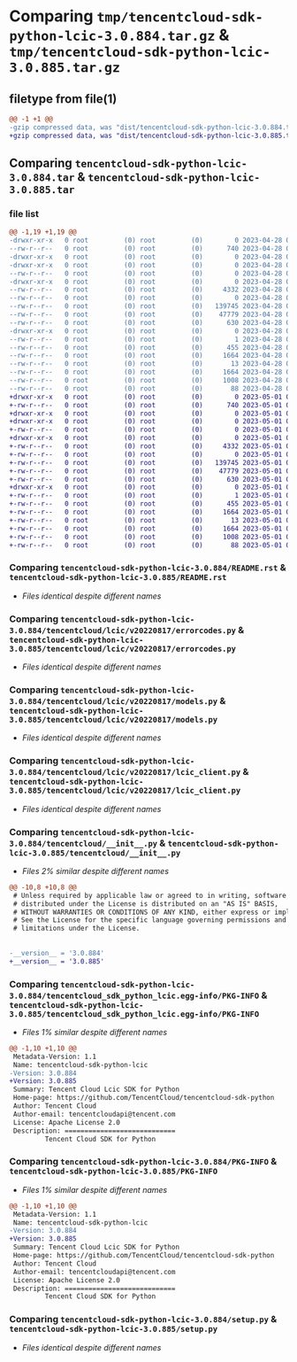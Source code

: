 # Comparing `tmp/tencentcloud-sdk-python-lcic-3.0.884.tar.gz` & `tmp/tencentcloud-sdk-python-lcic-3.0.885.tar.gz`

## filetype from file(1)

```diff
@@ -1 +1 @@
-gzip compressed data, was "dist/tencentcloud-sdk-python-lcic-3.0.884.tar", last modified: Fri Apr 28 02:26:28 2023, max compression
+gzip compressed data, was "dist/tencentcloud-sdk-python-lcic-3.0.885.tar", last modified: Mon May  1 00:43:36 2023, max compression
```

## Comparing `tencentcloud-sdk-python-lcic-3.0.884.tar` & `tencentcloud-sdk-python-lcic-3.0.885.tar`

### file list

```diff
@@ -1,19 +1,19 @@
-drwxr-xr-x   0 root         (0) root         (0)        0 2023-04-28 02:26:28.000000 tencentcloud-sdk-python-lcic-3.0.884/
--rw-r--r--   0 root         (0) root         (0)      740 2023-04-28 02:26:27.000000 tencentcloud-sdk-python-lcic-3.0.884/README.rst
-drwxr-xr-x   0 root         (0) root         (0)        0 2023-04-28 02:26:28.000000 tencentcloud-sdk-python-lcic-3.0.884/tencentcloud/
-drwxr-xr-x   0 root         (0) root         (0)        0 2023-04-28 02:26:28.000000 tencentcloud-sdk-python-lcic-3.0.884/tencentcloud/lcic/
--rw-r--r--   0 root         (0) root         (0)        0 2023-04-28 02:26:27.000000 tencentcloud-sdk-python-lcic-3.0.884/tencentcloud/lcic/__init__.py
-drwxr-xr-x   0 root         (0) root         (0)        0 2023-04-28 02:26:28.000000 tencentcloud-sdk-python-lcic-3.0.884/tencentcloud/lcic/v20220817/
--rw-r--r--   0 root         (0) root         (0)     4332 2023-04-28 02:26:27.000000 tencentcloud-sdk-python-lcic-3.0.884/tencentcloud/lcic/v20220817/errorcodes.py
--rw-r--r--   0 root         (0) root         (0)        0 2023-04-28 02:26:27.000000 tencentcloud-sdk-python-lcic-3.0.884/tencentcloud/lcic/v20220817/__init__.py
--rw-r--r--   0 root         (0) root         (0)   139745 2023-04-28 02:26:27.000000 tencentcloud-sdk-python-lcic-3.0.884/tencentcloud/lcic/v20220817/models.py
--rw-r--r--   0 root         (0) root         (0)    47779 2023-04-28 02:26:27.000000 tencentcloud-sdk-python-lcic-3.0.884/tencentcloud/lcic/v20220817/lcic_client.py
--rw-r--r--   0 root         (0) root         (0)      630 2023-04-28 02:26:27.000000 tencentcloud-sdk-python-lcic-3.0.884/tencentcloud/__init__.py
-drwxr-xr-x   0 root         (0) root         (0)        0 2023-04-28 02:26:28.000000 tencentcloud-sdk-python-lcic-3.0.884/tencentcloud_sdk_python_lcic.egg-info/
--rw-r--r--   0 root         (0) root         (0)        1 2023-04-28 02:26:28.000000 tencentcloud-sdk-python-lcic-3.0.884/tencentcloud_sdk_python_lcic.egg-info/dependency_links.txt
--rw-r--r--   0 root         (0) root         (0)      455 2023-04-28 02:26:28.000000 tencentcloud-sdk-python-lcic-3.0.884/tencentcloud_sdk_python_lcic.egg-info/SOURCES.txt
--rw-r--r--   0 root         (0) root         (0)     1664 2023-04-28 02:26:28.000000 tencentcloud-sdk-python-lcic-3.0.884/tencentcloud_sdk_python_lcic.egg-info/PKG-INFO
--rw-r--r--   0 root         (0) root         (0)       13 2023-04-28 02:26:28.000000 tencentcloud-sdk-python-lcic-3.0.884/tencentcloud_sdk_python_lcic.egg-info/top_level.txt
--rw-r--r--   0 root         (0) root         (0)     1664 2023-04-28 02:26:28.000000 tencentcloud-sdk-python-lcic-3.0.884/PKG-INFO
--rw-r--r--   0 root         (0) root         (0)     1008 2023-04-28 02:26:27.000000 tencentcloud-sdk-python-lcic-3.0.884/setup.py
--rw-r--r--   0 root         (0) root         (0)       88 2023-04-28 02:26:28.000000 tencentcloud-sdk-python-lcic-3.0.884/setup.cfg
+drwxr-xr-x   0 root         (0) root         (0)        0 2023-05-01 00:43:36.000000 tencentcloud-sdk-python-lcic-3.0.885/
+-rw-r--r--   0 root         (0) root         (0)      740 2023-05-01 00:43:36.000000 tencentcloud-sdk-python-lcic-3.0.885/README.rst
+drwxr-xr-x   0 root         (0) root         (0)        0 2023-05-01 00:43:36.000000 tencentcloud-sdk-python-lcic-3.0.885/tencentcloud/
+drwxr-xr-x   0 root         (0) root         (0)        0 2023-05-01 00:43:36.000000 tencentcloud-sdk-python-lcic-3.0.885/tencentcloud/lcic/
+-rw-r--r--   0 root         (0) root         (0)        0 2023-05-01 00:43:36.000000 tencentcloud-sdk-python-lcic-3.0.885/tencentcloud/lcic/__init__.py
+drwxr-xr-x   0 root         (0) root         (0)        0 2023-05-01 00:43:36.000000 tencentcloud-sdk-python-lcic-3.0.885/tencentcloud/lcic/v20220817/
+-rw-r--r--   0 root         (0) root         (0)     4332 2023-05-01 00:43:36.000000 tencentcloud-sdk-python-lcic-3.0.885/tencentcloud/lcic/v20220817/errorcodes.py
+-rw-r--r--   0 root         (0) root         (0)        0 2023-05-01 00:43:36.000000 tencentcloud-sdk-python-lcic-3.0.885/tencentcloud/lcic/v20220817/__init__.py
+-rw-r--r--   0 root         (0) root         (0)   139745 2023-05-01 00:43:36.000000 tencentcloud-sdk-python-lcic-3.0.885/tencentcloud/lcic/v20220817/models.py
+-rw-r--r--   0 root         (0) root         (0)    47779 2023-05-01 00:43:36.000000 tencentcloud-sdk-python-lcic-3.0.885/tencentcloud/lcic/v20220817/lcic_client.py
+-rw-r--r--   0 root         (0) root         (0)      630 2023-05-01 00:43:36.000000 tencentcloud-sdk-python-lcic-3.0.885/tencentcloud/__init__.py
+drwxr-xr-x   0 root         (0) root         (0)        0 2023-05-01 00:43:36.000000 tencentcloud-sdk-python-lcic-3.0.885/tencentcloud_sdk_python_lcic.egg-info/
+-rw-r--r--   0 root         (0) root         (0)        1 2023-05-01 00:43:36.000000 tencentcloud-sdk-python-lcic-3.0.885/tencentcloud_sdk_python_lcic.egg-info/dependency_links.txt
+-rw-r--r--   0 root         (0) root         (0)      455 2023-05-01 00:43:36.000000 tencentcloud-sdk-python-lcic-3.0.885/tencentcloud_sdk_python_lcic.egg-info/SOURCES.txt
+-rw-r--r--   0 root         (0) root         (0)     1664 2023-05-01 00:43:36.000000 tencentcloud-sdk-python-lcic-3.0.885/tencentcloud_sdk_python_lcic.egg-info/PKG-INFO
+-rw-r--r--   0 root         (0) root         (0)       13 2023-05-01 00:43:36.000000 tencentcloud-sdk-python-lcic-3.0.885/tencentcloud_sdk_python_lcic.egg-info/top_level.txt
+-rw-r--r--   0 root         (0) root         (0)     1664 2023-05-01 00:43:36.000000 tencentcloud-sdk-python-lcic-3.0.885/PKG-INFO
+-rw-r--r--   0 root         (0) root         (0)     1008 2023-05-01 00:43:36.000000 tencentcloud-sdk-python-lcic-3.0.885/setup.py
+-rw-r--r--   0 root         (0) root         (0)       88 2023-05-01 00:43:36.000000 tencentcloud-sdk-python-lcic-3.0.885/setup.cfg
```

### Comparing `tencentcloud-sdk-python-lcic-3.0.884/README.rst` & `tencentcloud-sdk-python-lcic-3.0.885/README.rst`

 * *Files identical despite different names*

### Comparing `tencentcloud-sdk-python-lcic-3.0.884/tencentcloud/lcic/v20220817/errorcodes.py` & `tencentcloud-sdk-python-lcic-3.0.885/tencentcloud/lcic/v20220817/errorcodes.py`

 * *Files identical despite different names*

### Comparing `tencentcloud-sdk-python-lcic-3.0.884/tencentcloud/lcic/v20220817/models.py` & `tencentcloud-sdk-python-lcic-3.0.885/tencentcloud/lcic/v20220817/models.py`

 * *Files identical despite different names*

### Comparing `tencentcloud-sdk-python-lcic-3.0.884/tencentcloud/lcic/v20220817/lcic_client.py` & `tencentcloud-sdk-python-lcic-3.0.885/tencentcloud/lcic/v20220817/lcic_client.py`

 * *Files identical despite different names*

### Comparing `tencentcloud-sdk-python-lcic-3.0.884/tencentcloud/__init__.py` & `tencentcloud-sdk-python-lcic-3.0.885/tencentcloud/__init__.py`

 * *Files 2% similar despite different names*

```diff
@@ -10,8 +10,8 @@
 # Unless required by applicable law or agreed to in writing, software
 # distributed under the License is distributed on an "AS IS" BASIS,
 # WITHOUT WARRANTIES OR CONDITIONS OF ANY KIND, either express or implied.
 # See the License for the specific language governing permissions and
 # limitations under the License.
 
 
-__version__ = '3.0.884'
+__version__ = '3.0.885'
```

### Comparing `tencentcloud-sdk-python-lcic-3.0.884/tencentcloud_sdk_python_lcic.egg-info/PKG-INFO` & `tencentcloud-sdk-python-lcic-3.0.885/tencentcloud_sdk_python_lcic.egg-info/PKG-INFO`

 * *Files 1% similar despite different names*

```diff
@@ -1,10 +1,10 @@
 Metadata-Version: 1.1
 Name: tencentcloud-sdk-python-lcic
-Version: 3.0.884
+Version: 3.0.885
 Summary: Tencent Cloud Lcic SDK for Python
 Home-page: https://github.com/TencentCloud/tencentcloud-sdk-python
 Author: Tencent Cloud
 Author-email: tencentcloudapi@tencent.com
 License: Apache License 2.0
 Description: ============================
         Tencent Cloud SDK for Python
```

### Comparing `tencentcloud-sdk-python-lcic-3.0.884/PKG-INFO` & `tencentcloud-sdk-python-lcic-3.0.885/PKG-INFO`

 * *Files 1% similar despite different names*

```diff
@@ -1,10 +1,10 @@
 Metadata-Version: 1.1
 Name: tencentcloud-sdk-python-lcic
-Version: 3.0.884
+Version: 3.0.885
 Summary: Tencent Cloud Lcic SDK for Python
 Home-page: https://github.com/TencentCloud/tencentcloud-sdk-python
 Author: Tencent Cloud
 Author-email: tencentcloudapi@tencent.com
 License: Apache License 2.0
 Description: ============================
         Tencent Cloud SDK for Python
```

### Comparing `tencentcloud-sdk-python-lcic-3.0.884/setup.py` & `tencentcloud-sdk-python-lcic-3.0.885/setup.py`

 * *Files identical despite different names*

